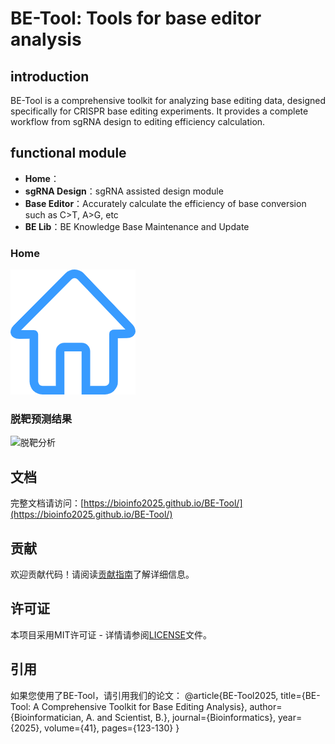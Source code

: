 # BE-Tool: Tools for base editor analysis

## introduction

BE-Tool is a comprehensive toolkit for analyzing base editing data, designed specifically for CRISPR base editing experiments. It provides a complete workflow from sgRNA design to editing efficiency calculation.
## functional module

- **Home**：
- **sgRNA Design**：sgRNA assisted design module
- **Base Editor**：Accurately calculate the efficiency of base conversion such as C>T, A>G, etc
- **BE Lib**：BE Knowledge Base Maintenance and Update



### Home

![Home](/src/com/betool/ui/home.png)

### 脱靶预测结果

![脱靶分析](img/off_target_prediction.png)

## 文档

完整文档请访问：[https://bioinfo2025.github.io/BE-Tool/](https://bioinfo2025.github.io/BE-Tool/)

## 贡献

欢迎贡献代码！请阅读[贡献指南](CONTRIBUTING.md)了解详细信息。

## 许可证

本项目采用MIT许可证 - 详情请参阅[LICENSE](LICENSE)文件。

## 引用

如果您使用了BE-Tool，请引用我们的论文：
@article{BE-Tool2025,
    title={BE-Tool: A Comprehensive Toolkit for Base Editing Analysis},
    author={Bioinformatician, A. and Scientist, B.},
    journal={Bioinformatics},
    year={2025},
    volume={41},
    pages={123-130}
}    
